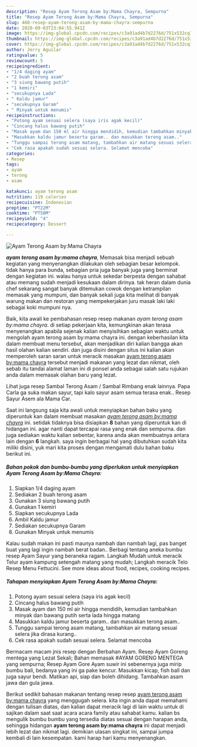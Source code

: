 ```yaml
---
description: "Resep Ayam Terong Asam by:Mama Chayra, Sempurna"
title: "Resep Ayam Terong Asam by:Mama Chayra, Sempurna"
slug: 460-resep-ayam-terong-asam-by-mama-chayra-sempurna
date: 2020-09-03T23:04:55.941Z
image: https://img-global.cpcdn.com/recipes/c3a91ad4b7d2276d/751x532cq70/ayam-terong-asam-bymama-chayra-foto-resep-utama.jpg
thumbnail: https://img-global.cpcdn.com/recipes/c3a91ad4b7d2276d/751x532cq70/ayam-terong-asam-bymama-chayra-foto-resep-utama.jpg
cover: https://img-global.cpcdn.com/recipes/c3a91ad4b7d2276d/751x532cq70/ayam-terong-asam-bymama-chayra-foto-resep-utama.jpg
author: Jerry Aguilar
ratingvalue: 5
reviewcount: 5
recipeingredient:
- "1/4 daging ayam"
- "2 buah terong asam"
- "3 siung bawang putih"
- "1 kemiri"
- "secukupnya Lada"
- " Kaldu jamur"
- "secukupnya Garam"
- " Minyak untuk menumis"
recipeinstructions:
- "Potong ayam sesuai selera (saya iris agak kecil)"
- "Cincang halus bawang putih"
- "Masak ayam dan 150 ml air hingga mendidih, kemudian tambahkan minyak dan bawang putih serta lada hingga matang"
- "Masukkan kaldu jamur beserta garam.. dan masukkan terong asam.."
- "Tunggu sampai terong asam matang, tambahkan air matang sesuai selera jika dirasa kurang.."
- "Cek rasa apakah sudah sesuai selera. Selamat mencoba"
categories:
- Resep
tags:
- ayam
- terong
- asam

katakunci: ayam terong asam 
nutrition: 119 calories
recipecuisine: Indonesian
preptime: "PT22M"
cooktime: "PT50M"
recipeyield: "4"
recipecategory: Dessert

---
```



![Ayam Terong Asam by:Mama Chayra](https://img-global.cpcdn.com/recipes/c3a91ad4b7d2276d/751x532cq70/ayam-terong-asam-bymama-chayra-foto-resep-utama.jpg)

<b><i>ayam terong asam by:mama chayra</i></b>, Memasak bisa menjadi sebuah kegiatan yang menyenangkan dilakukan oleh sebagian besar kelompok. tidak hanya para bunda, sebagian pria juga banyak juga yang berminat dengan kegiatan ini. walau hanya untuk sekedar berpesta dengan sahabat atau memang sudah menjadi kesukaan dalam dirinya. tak heran dalam dunia chef sekarang sangat banyak ditemukan cowok dengan ketrampilan memasak yang mumpuni, dan banyak sekali juga kita melihat di banyak warung makan dan restoran yang mempekerjakan juru masak laki laki sebagai koki mumpuni nya.

Baik, kita awali ke pembahasan resep resep makanan <i>ayam terong asam by:mama chayra</i>. di setiap pekerjaan kita, kemungkinan akan terasa menyenangkan apabila sejenak kalian menyisihkan sebagian waktu untuk mengolah ayam terong asam by:mama chayra ini. dengan keberhasilan kita dalam membuat menu tersebut, akan menjadikan diri kalian bangga akan hasil olahan kalian sendiri. dan juga disini dengan situs ini kalian akan memperoleh saran saran untuk meracik masakan <u>ayam terong asam by:mama chayra</u> tersebut menjadi makanan yang lezat dan nikmat, oleh sebab itu tandai alamat laman ini di ponsel anda sebagai salah satu rujukan anda dalam memasak olahan baru yang lezat.

Lihat juga resep Sambal Terong Asam / Sambal Rimbang enak lainnya. Papa Carla ga suka makan sayur, tapi kalo sayur asam semua terasa enak.. Resep Sayur Asem ala Mama Car.


Saat ini langsung saja kita awali untuk menyiapkan bahan baku yang diperuntuk kan dalam membuat masakan <u><i>ayam terong asam by:mama chayra</i></u> ini. setidak tidaknya bisa disiapkan <b>8</b> bahan yang diperuntuk kan di hidangan ini. agar nanti dapat tercapai rasa yang enak dan sempurna. dan juga sediakan waktu kalian sebentar, karena anda akan membuatnya antara lain dengan <b>6</b> langkah. saya ingin berbagai hal yang dibutuhkan sudah kita miliki disini, yuk mari kita proses dengan mengamati dulu bahan baku berikut ini.

<!--inarticleads1-->

##### Bahan pokok dan bumbu-bumbu yang diperlukan untuk menyiapkan Ayam Terong Asam by:Mama Chayra:

1. Siapkan 1/4 daging ayam
1. Sediakan 2 buah terong asam
1. Gunakan 3 siung bawang putih
1. Gunakan 1 kemiri
1. Siapkan secukupnya Lada
1. Ambil  Kaldu jamur
1. Sediakan secukupnya Garam
1. Gunakan  Minyak untuk menumis


Kalau sudah makan ini pasti maunya nambah dan nambah lagi, pas banget buat yang lagi ingin nambah berat badan.. Berbagi tentang aneka bumbu resep Ayam Sayur yang beraneka ragam. Langkah Mudah untuk meracik Telur ayam kampung setengah matang yang mudah; Langkah meracik Telo Resep Menu Fettucini. See more ideas about food, recipes, cooking recipes. 

<!--inarticleads2-->

##### Tahapan menyiapkan Ayam Terong Asam by:Mama Chayra:

1. Potong ayam sesuai selera (saya iris agak kecil)
1. Cincang halus bawang putih
1. Masak ayam dan 150 ml air hingga mendidih, kemudian tambahkan minyak dan bawang putih serta lada hingga matang
1. Masukkan kaldu jamur beserta garam.. dan masukkan terong asam..
1. Tunggu sampai terong asam matang, tambahkan air matang sesuai selera jika dirasa kurang..
1. Cek rasa apakah sudah sesuai selera. Selamat mencoba


Bermacam macam jnis resep dengan Berbahan Ayam. Resep Ayam Goreng mentega yang Lezat Sekali; Bahan memasak #AYAM GORENG MENTEGA yang sempurna; Resep Ayam Gore Ayam suwir ini sebenernya juga mirip bumbu bali, bedanya yang ini ga pake kencur. Masukkan kicap, fish ball dan juga sayur bendi. Matikan api, siap dan boleh dihidang. Tambahkan asam jawa dan gula jawa. 

Berikut sedikit bahasan makanan tentang resep resep <u>ayam terong asam by:mama chayra</u> yang menggugah selera. kita ingin anda dapat memahami dengan tulisan diatas, dan kalian dapat meracik lagi di lain waktu untuk di sajikan dalam saat saat acara acara family atau sahabat kamu. kalian bs mengulik bumbu bumbu yang tersedia diatas sesuai dengan harapan anda, sehingga hidangan <b>ayam terong asam by:mama chayra</b> ini dapat menjadi lebih lezat dan nikmat lagi. demikian ulasan singkat ini, sampai jumpa kembali di lain kesempatan. kami harap hari kamu menyenangkan.
